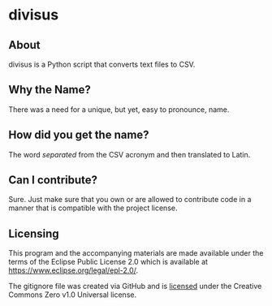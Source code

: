 # divisus

## About
divisus is a Python script that converts text files to CSV.

## Why the Name?
There was a need for a unique, but yet, easy to pronounce, name.

## How did you get the name?
The word _separated_ from the CSV acronym and then translated to Latin.

## Can I contribute?

Sure. Just make sure that you own or are allowed to contribute code in a manner that is compatible with the project license.

## Licensing

This program and the accompanying materials are made available under the terms of the Eclipse Public License 2.0 which is available at https://www.eclipse.org/legal/epl-2.0/.

The gitignore file was created via GitHub and is [licensed](https://github.com/github/gitignore/blob/master/LICENSE) under the Creative Commons Zero v1.0 Universal license.